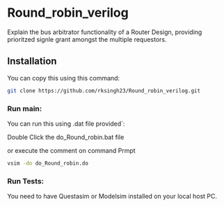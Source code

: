 # Round_robin_verilog
 Explain the bus arbitrator functionality of a Router Design, providing prioritzed signle grant amongst the multiple requestors.

## Installation

You can copy this using this command:

```bash
git clone https://github.com/rksingh23/Round_robin_verilog.git
```

### Run main:

You can run this using .dat file provided`:

Double Click the do_Round_robin.bat file 

or execute the comment on command Prmpt
```.bat
vsim -do do_Round_robin.do
```

### Run Tests:
You need to have Questasim or Modelsim installed on your local host PC.